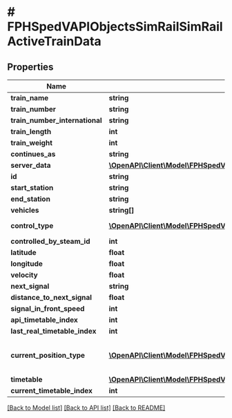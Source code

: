 # # FPHSpedVAPIObjectsSimRailSimRailActiveTrainData

## Properties

Name | Type | Description | Notes
------------ | ------------- | ------------- | -------------
**train_name** | **string** |  | [readonly]
**train_number** | **string** |  | [readonly]
**train_number_international** | **string** |  | [readonly]
**train_length** | **int** |  | [readonly]
**train_weight** | **int** |  | [readonly]
**continues_as** | **string** |  | [readonly]
**server_data** | [**\OpenAPI\Client\Model\FPHSpedVAPIObjectsSimRailSimRailServerInfo**](FPHSpedVAPIObjectsSimRailSimRailServerInfo.md) |  | [readonly]
**id** | **string** |  | [readonly]
**start_station** | **string** |  | [readonly]
**end_station** | **string** |  | [readonly]
**vehicles** | **string[]** |  | [readonly]
**control_type** | [**\OpenAPI\Client\Model\FPHSpedVAPIObjectsSimRailSimRailTrainControlType**](FPHSpedVAPIObjectsSimRailSimRailTrainControlType.md) | 0 &#x3D; Ghost  1 &#x3D; Bot  2 &#x3D; Player | [readonly]
**controlled_by_steam_id** | **int** |  | [readonly]
**latitude** | **float** |  | [readonly]
**longitude** | **float** |  | [readonly]
**velocity** | **float** |  | [readonly]
**next_signal** | **string** |  | [readonly]
**distance_to_next_signal** | **float** |  | [readonly]
**signal_in_front_speed** | **int** |  | [readonly]
**api_timetable_index** | **int** |  | [readonly]
**last_real_timetable_index** | **int** |  | [readonly]
**current_position_type** | [**\OpenAPI\Client\Model\FPHSpedVAPIObjectsSimRailSimRailTrainPositionType**](FPHSpedVAPIObjectsSimRailSimRailTrainPositionType.md) | 0 &#x3D; InStation  1 &#x3D; BetweenStations  2 &#x3D; ApproachingStation | [readonly]
**timetable** | [**\OpenAPI\Client\Model\FPHSpedVAPIObjectsSimRailSimRailTrainLiveTimetableEntry[]**](FPHSpedVAPIObjectsSimRailSimRailTrainLiveTimetableEntry.md) |  | [readonly]
**current_timetable_index** | **int** |  | [readonly]

[[Back to Model list]](../../README.md#models) [[Back to API list]](../../README.md#endpoints) [[Back to README]](../../README.md)
